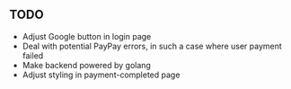 ## TODO

- Adjust Google button in login page
- Deal with potential PayPay errors, in such a case where user payment failed
- Make backend powered by golang
- Adjust styling in payment-completed page
